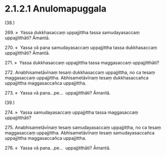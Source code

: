 

# 2.1.2.1 Anulomapuggala





(38.)

269\. »  Yassa dukkhasaccaṃ uppajjittha tassa samudayasaccaṃ uppajjitthāti? Āmantā.

270\. «  Yassa vā pana samudayasaccaṃ uppajjittha tassa dukkhasaccaṃ uppajjitthāti? Āmantā.

271\. »  Yassa dukkhasaccaṃ uppajjittha tassa maggasaccaṃ uppajjitthāti?

272\. Anabhisametāvīnaṃ tesaṃ dukkhasaccaṃ uppajjittha, no ca tesaṃ maggasaccaṃ uppajjittha. Abhisametāvīnaṃ tesaṃ dukkhasaccañca uppajjittha maggasaccañca uppajjittha.

273\. «  Yassa vā pana…pe…  uppajjitthāti? Āmantā.

(39.)

274\. »  Yassa samudayasaccaṃ uppajjittha tassa maggasaccaṃ uppajjitthāti?

275\. Anabhisametāvīnaṃ tesaṃ samudayasaccaṃ uppajjittha, no ca tesaṃ maggasaccaṃ uppajjittha. Abhisametāvīnaṃ tesaṃ samudayasaccañca uppajjittha maggasaccañca uppajjittha.

276\. «  Yassa vā pana…pe…  uppajjitthāti? Āmantā.



